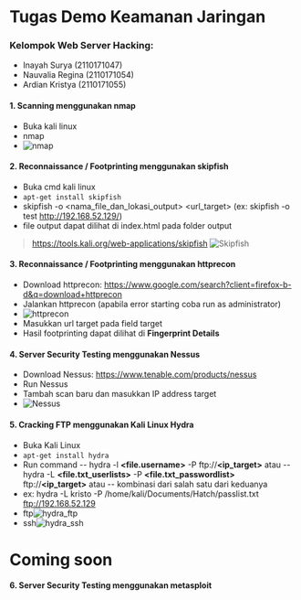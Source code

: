 # Tugas Demo Keamanan Jaringan
### Kelompok **Web Server Hacking**:
- Inayah Surya (2110171047)
- Nauvalia Regina (2110171054)
- Ardian Kristya (2110171055)

#### 1. Scanning menggunakan nmap
- Buka kali linux
- nmap <ip target>
- ![nmap](http://ardiankristo.it.student.pens.ac.id/folder/Screenshot%202020-11-24%20224235.png)

#### 2. Reconnaissance / Footprinting menggunakan skipfish
- Buka cmd kali linux
- `apt-get install skipfish`
- skipfish -o <nama_file_dan_lokasi_output> <url_target> (ex: skipfish -o test http://192.168.52.129/)
- file output dapat dilihat di index.html pada folder output
> https://tools.kali.org/web-applications/skipfish
![Skipfish](https://i.ytimg.com/vi/parEtY4ncCg/maxresdefault.jpg)

#### 3. Reconnaissance / Footprinting menggunakan httprecon
- Download httprecon: https://www.google.com/search?client=firefox-b-d&q=download+httprecon
- Jalankan httprecon (apabila error starting coba run as administrator)
- ![httprecon](https://www.computec.ch/projekte/httprecon/introduction/screenshot.png)
- Masukkan url target pada field target
- Hasil footprinting dapat dilihat di **Fingerprint Details**

#### 4. Server Security Testing menggunakan Nessus
- Download Nessus: https://www.tenable.com/products/nessus
- Run Nessus
- Tambah scan baru dan masukkan IP address target
- ![Nessus](https://www.tenable.com/sites/all/themes/tenablefourteen/img/nessus/nessus-live-results_large.png)

#### 5. Cracking FTP menggunakan Kali Linux Hydra
- Buka Kali Linux
- `apt-get install hydra`
- Run command 
-- hydra -l **<file.username>** -P **<password>** ftp://**<ip_target>** atau
-- hydra -L **<file.txt_userlists>** -P **<file.txt_passwordlist>** ftp://**<ip_target>** atau 
-- kombinasi dari salah satu dari keduanya
- ex: hydra -L kristo -P /home/kali/Documents/Hatch/passlist.txt ftp://192.168.52.129
- ftp![hydra_ftp](http://ardiankristo.it.student.pens.ac.id/folder/Screenshot%202020-11-24%20183404.png)
- ssh![hydra_ssh](http://ardiankristo.it.student.pens.ac.id/folder/Screenshot%202020-11-24%20204226.png)

# Coming soon
#### 6. Server Security Testing menggunakan metasploit
